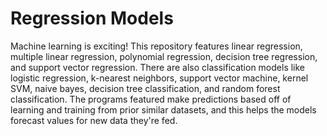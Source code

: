 # Regression Models
Machine learning is exciting! This repository features linear regression, multiple linear regression, polynomial regression, decision tree regression, and support vector regression. There are also classification models like logistic regression, k-nearest neighbors, support vector machine, kernel SVM, naive bayes, decision tree classification, and random forest classification. The programs featured make predictions based off of learning and training from prior similar datasets, and this helps the models forecast values for new data they're fed. 
